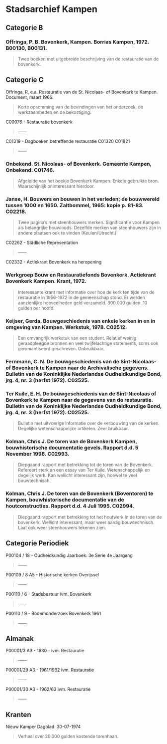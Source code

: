 # Stadsarchief Kampen

## Categorie B

### Offringa, P. B. Bovenkerk, Kampen. Borrias Kampen, 1972. B00130, B00131.

> Twee boeken met uitgebreide beschrijving van de restauratie van de bovenkerk.


## Categorie C

Offringa, R, e.a. Restauratie van de St. Nicolaas- of Bovenkerk te Kampen. Document, maart 1966.
> Korte opsomming van de bevindingen van het onderzoek, de werkzaamheden en de bekostiging. 

C00076 - Restauratie bovenkerk
> ——

C01319 - Dagboeken betreffende restauratie
C01320
C01821 
> ——

### Onbekend. St. Nicolaas- of Bovenkerk. Gemeente Kampen, Onbekend. C01746.

> Afgeleide van het boekje Bovenkerk Kampen. Enkele gebruikte bron. Waarschijnlijk oninteressant hierdoor. 

### Janse, H. Bouwers en bouwen in het verleden; de bouwwereld tussen 1000 en 1650. Zaltbommel, 1965: kopie p. 81-83. C02218.

> Twee pagina’s met steenhouwers merken. Significantie voor Kampen als belangrijke bouwloods. Dezelfde merken van steenhouwers zijn in andere plaatsen ook te vinden (Keulen/Utrecht.)

C02262 - Städliche Representation
> ——

C02332 - Actiekrant Bovenkerk na heropening

### Werkgroep Bouw en Restauratiefonds Bovenkerk. Actiekrant Bovenkerk Kampen. Krant, 1972.

> Interessante krant met informatie over hoe de kerk ten tijde van de restauratie in 1956-1972 in de gemeenschap stond. Er werden aanzienlijke hoeveelheden geld verzameld. 300.000 gulden. 10 gulden per hoofd.

### Keijser, Gerda. Bouwgeschiedenis van enkele kerken in en in omgeving van Kampen. Werkstuk, 1978. C02512.

> Een omvangrijk werkstuk van een student. Relatief weinig geraadpleegde bronnen en veel twijfelachtige statements, soms ook geromantiseerd geschreven. Onbruikbaar.

### Fernmann, C. N. De bouwgeschiedenis van de Sint-Nicolaas- of Bovenkerk te Kampen naar de Archivalische gegevens. Bulletin van de Koninklijke Nederlandse Oudheidkundige Bond, jrg. 4, nr. 3 (herfst 1972). C02525.

### Ter Kuile, E. H. De bouwgeschiedenis van de Sint-Nicolaas of Bovenkerk te Kampen naar de gegevens van de restauratie. Bulletin van de Koninklijke Nederlandse Oudheidkundige Bond, jrg. 4, nr. 3 (herfst 1972). C02525.

> Bulletin met uitvoerige informatie over de verbouwing van de kerken. Degelijke wetenschappelijke artikelen. Zeer bruikbaar.

### Kolman, Chris J. De toren van de Bovenkerk Kampen, bouwhistorische documentatie gevels. Rapport d.d. 5 November 1998. C02993.

> Diepgaand rapport met betrekking tot de toren van de Bovenkerk. Refereert sterk an een essay van Ter Kuile. Wetenschappelijk en degelijk werk. Kan wellicht interessant zijn, hoewel te veel bouwtechnisch. 

### Kolman, Chris J. De toren van de Bovenkerk (Boventoren) te Kampen, bouwhistorische documentatie van de houtconstructies. Rapport d.d. 4 Juli 1995. C02994.

>  Diepgaand rapport met betrekking tot het houtwerk in de toren van de bovenkerk. Wellicht interessant, maar weer aardig bouwtechnisch. Laat ook weer steenhouwers tekenen zien. 
 

## Categorie Periodiek

P00104 / 18 - Oudheidkundig Jaarboek: 3e Serie 4e Jaargang
> ——

P00109 / 8 A5 - Historische kerken Overijssel
> ——

P00110 / 6 - Stadsbestuur ivm. Bovenkerk
> —— 

P00110 / 9 - Bodemonderzoek Bovenkerk 1961
> ——

## Almanak

P00001/3 A3 - 1930 - ivm. Restauratie
> ——

P00001/29 A3 - 1961/1962 ivm. Restauratie
> ——

P00001/30 A3 - 1962/63 ivm. Restauratie
> ——


## Kranten

Nieuw Kamper Dagblad: 30-07-1974
> Verhaal over 20.000 gulden kostende torenhaan.







